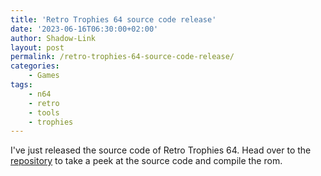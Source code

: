 ```yaml
---
title: 'Retro Trophies 64 source code release'
date: '2023-06-16T06:30:00+02:00'
author: Shadow-Link
layout: post
permalink: /retro-trophies-64-source-code-release/
categories:
    - Games
tags:
    - n64
    - retro
    - tools
    - trophies
---
```


I've just released the source code of Retro Trophies 64. 
Head over to the [repository](https://github.com/KilianSteenman/Retro-Trophies-64) to take a peek at the source code and compile the rom.